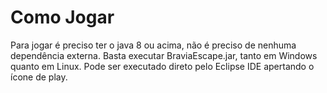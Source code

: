 # Como Jogar
Para jogar é preciso ter o java 8 ou acima, não é preciso de nenhuma dependência externa. Basta executar BraviaEscape.jar, tanto em Windows quanto em Linux. Pode ser executado direto pelo Eclipse IDE apertando o ícone de play.